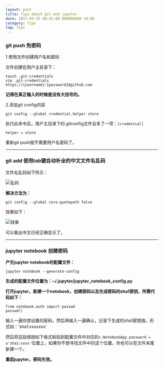 ```yaml
---
layout: post
title: Tips about git and jupyter 
date: 2017-05-25 00:41:00.000000000 +9:00
category: Tips
tag: Tips
---
```


### git push 免密码

1.使用文件创建用户名和密码

文件创建在用户主目录下：

```shell
touch .git-credentials
vim .git-credentials
https://{username}:{password}@github.com
```
**记得在真正输入的时候是没有大括号的。**

2.添加git config内容

`git config --global credential.helper store`

执行此命令后，用户主目录下的.gitconfig文件会多了一项：`[credential]`

`helper = store`

重新git push就不需要用户名密码了。

---

### git add 使用tab键自动补全的中文文件名乱码

文件名乱码如下所示：

![乱码](http://oq782gkz3.bkt.clouddn.com/Selection_003.png)

**解决方法为：**

`git config --global core.quotepath false`

效果如下：

![效果](http://oq782gkz3.bkt.clouddn.com/Selection_004.png)

可以看出中文已经正确显示了。

---

### jupyter notebook 创建密码

**产生jupyter notebook的配置文件：**

```
jupyter notebook --generate-config
```
**生成的配置文件位置为：~/.jupyter/jupyter\_notebook\_config.py**

**打开jupyter，新建一个notebook，创建密码以及生成密码的sha1密钥，所需代码如下：**

```
from notebook.auth import passwd
passwd()
```
输入一遍你想设置的密码，然后再输入一遍确认，记录下生成的sha1密钥值。形式如：‘sha1:xxxxxxx'

然后将这段值按如下格式粘贴到配置文件中对应的`c.NotebookApp.password = u'sha1:xxxx'`位置上，如果你不想寻找文件中的这个位置，你也可以在文件末尾新建一个。

**重启jupyter，密码生效。**
